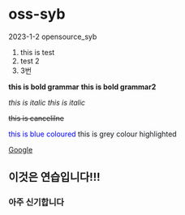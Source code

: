 # oss-syb
2023-1-2 opensource_syb

1. this is test
2. test 2
3. 3번

__this is bold grammar__
**this is bold grammar2**

_this is italic_
*this is italic*

~~this is cancelilne~~

<span style="color:blue">this is blue coloured</span>
<span style="background-color:#f6f8fa">this is grey colour highlighted</span>

[Google](https://www.google.com)

## 이것은 연습입니다!!!

### 아주 신기합니다
